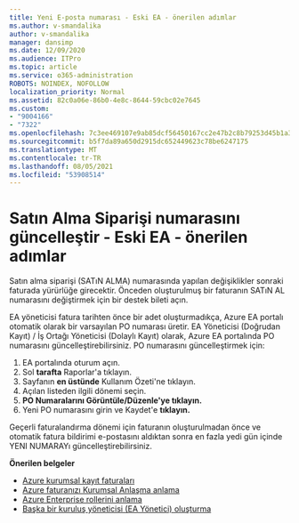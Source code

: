 ```yaml
---
title: Yeni E-posta numarası - Eski EA - önerilen adımlar
ms.author: v-smandalika
author: v-smandalika
manager: dansimp
ms.date: 12/09/2020
ms.audience: ITPro
ms.topic: article
ms.service: o365-administration
ROBOTS: NOINDEX, NOFOLLOW
localization_priority: Normal
ms.assetid: 82c0a06e-86b0-4e8c-8644-59cbc02e7645
ms.custom:
- "9004166"
- "7322"
ms.openlocfilehash: 7c3ee469107e9ab85dcf56450167cc2e47b2c8b79253d45b1a362959a869ba24
ms.sourcegitcommit: b5f7da89a650d2915dc652449623c78be6247175
ms.translationtype: MT
ms.contentlocale: tr-TR
ms.lasthandoff: 08/05/2021
ms.locfileid: "53908514"
---
```

# <a name="update-purchase-order-number---legacy-ea---recommended-steps"></a>Satın Alma Siparişi numarasını güncelleştir - Eski EA - önerilen adımlar

Satın alma siparişi (SATıN ALMA) numarasında yapılan değişiklikler sonraki faturada yürürlüğe girecektir. Önceden oluşturulmuş bir faturanın SATıN AL numarasını değiştirmek için bir destek bileti açın. 

EA yöneticisi fatura tarihten önce bir adet oluşturmadıkça, Azure EA portalı otomatik olarak bir varsayılan PO numarası üretir. EA Yöneticisi (Doğrudan Kayıt) / İş Ortağı Yöneticisi (Dolaylı Kayıt) olarak, Azure EA portalında PO numarasını güncelleştirebilirsiniz. PO numarasını güncelleştirmek için:

1. EA portalında oturum açın.
2. Sol **tarafta** Raporlar'a tıklayın.
3. Sayfanın **en üstünde** Kullanım Özeti'ne tıklayın.
4. Açılan listeden ilgili dönemi seçin.
5. **PO Numaralarını Görüntüle/Düzenle'ye tıklayın.**
6. Yeni PO numarasını girin ve Kaydet'e **tıklayın.**

Geçerli faturalandırma dönemi için faturanın oluşturulmadan önce ve otomatik fatura bildirimi e-postasını aldıktan sonra en fazla yedi gün içinde YENI NUMARAYı güncelleştirebilirsiniz. 

**Önerilen belgeler**

- [Azure kurumsal kayıt faturaları](https://docs.microsoft.com/azure/cost-management-billing/manage/ea-portal-enrollment-invoices) 
- [Azure faturanızı Kurumsal Anlaşma anlama](https://docs.microsoft.com/azure/cost-management-billing/understand/review-enterprise-agreement-bill)  
- [Azure Enterprise rollerini anlama](https://docs.microsoft.com/azure/cost-management-billing/manage/understand-ea-roles#add-a-new-enterprise-administrator) 
- [Başka bir kuruluş yöneticisi (EA Yönetici) oluşturma](https://docs.microsoft.com/azure/cost-management-billing/manage/ea-portal-administration#create-another-enterprise-administrator)
